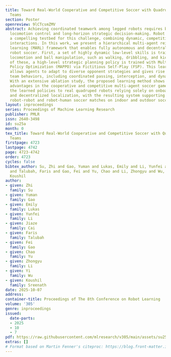 ```yaml
---
title: Toward Real-World Cooperative and Competitive Soccer with Quadrupedal Robot
  Teams
section: Poster
openreview: 9lCTcsmZMV
abstract: Achieving coordinated teamwork among legged robots requires both fine-grained
  locomotion control and long-horizon strategic decision-making. Robot soccer offers
  a compelling testbed for this challenge, combining dynamic, competitive, and multi-agent
  interactions. In this work, we present a hierarchical multi-agent reinforcement
  learning (MARL) framework that enables fully autonomous and decentralized quadruped
  robot soccer. First, a set of highly dynamic low-level skills is trained for legged
  locomotion and ball manipulation, such as walking, dribbling, and kicking. On top
  of these, a high-level strategic planning policy is trained with Multi-Agent Proximal
  Policy Optimization (MAPPO) via Fictitious Self-Play (FSP). This learning framework
  allows agents to adapt to diverse opponent strategies and gives rise to sophisticated
  team behaviors, including coordinated passing, interception, and dynamic role allocation.
  With an extensive ablation study, the proposed learning method shows significant
  advantages in the cooperative and competitive multi-agent soccer game. We deploy
  the learned policies to real quadruped robots relying solely on onboard proprioception
  and decentralized localization, with the resulting system supporting autonomous
  robot-robot and robot-human soccer matches on indoor and outdoor soccer courts.
layout: inproceedings
series: Proceedings of Machine Learning Research
publisher: PMLR
issn: 2640-3498
id: su25a
month: 0
tex_title: Toward Real-World Cooperative and Competitive Soccer with Quadrupedal Robot
  Teams
firstpage: 4723
lastpage: 4742
page: 4723-4742
order: 4723
cycles: false
bibtex_author: Su, Zhi and Gao, Yuman and Lukas, Emily and Li, Yunfei and Cai, Jiaze
  and Talubah, Faris and Gao, Fei and Yu, Chao and Li, Zhongyu and Wu, Yi and Sreenath,
  Koushil
author:
- given: Zhi
  family: Su
- given: Yuman
  family: Gao
- given: Emily
  family: Lukas
- given: Yunfei
  family: Li
- given: Jiaze
  family: Cai
- given: Faris
  family: Talubah
- given: Fei
  family: Gao
- given: Chao
  family: Yu
- given: Zhongyu
  family: Li
- given: Yi
  family: Wu
- given: Koushil
  family: Sreenath
date: 2025-10-07
address:
container-title: Proceedings of The 8th Conference on Robot Learning
volume: '305'
genre: inproceedings
issued:
  date-parts:
  - 2025
  - 10
  - 7
pdf: https://raw.githubusercontent.com/mlresearch/v305/main/assets/su25a/su25a.pdf
extras: []
# Format based on Martin Fenner's citeproc: https://blog.front-matter.io/posts/citeproc-yaml-for-bibliographies/
---
```

